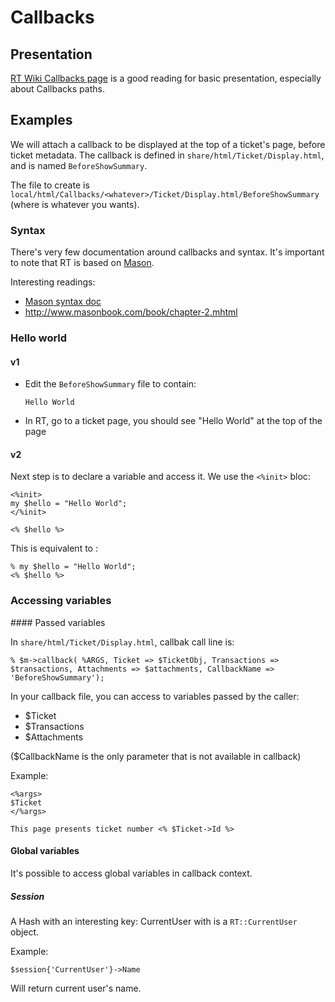 # Callbacks

## Presentation

[RT Wiki Callbacks page](http://requesttracker.wikia.com/wiki/CustomizingWithCallbacks)
is a good reading for basic presentation, especially about Callbacks paths.

## Examples


We will attach a callback to be displayed at the top of a ticket's page, before ticket metadata.
The callback is defined in `share/html/Ticket/Display.html`, and is named `BeforeShowSummary`.

The file to create is `local/html/Callbacks/<whatever>/Ticket/Display.html/BeforeShowSummary` (where <whatever> is whatever you wants).

### Syntax

There's very few documentation around callbacks and syntax. It's important to note that RT is based on [Mason](http://www.masonhq.com/).

Interesting readings:
  * [Mason syntax doc](http://search.cpan.org/~jswartz/Mason-2.24/lib/Mason/Manual/Syntax.pod)
  * http://www.masonbook.com/book/chapter-2.mhtml

### Hello world

#### v1

  * Edit the `BeforeShowSummary` file to contain:

        Hello World

  * In RT, go to a ticket page, you should see "Hello World" at the top of the page

#### v2

Next step is to declare a variable and access it. We use the `<%init>` bloc:

    <%init>
    my $hello = "Hello World";
    </%init>

    <% $hello %>

This is equivalent to :

    % my $hello = "Hello World";
    <% $hello %>

### Accessing variables

#### Passed variables

In `share/html/Ticket/Display.html`, callbak call line is:

    % $m->callback( %ARGS, Ticket => $TicketObj, Transactions => $transactions, Attachments => $attachments, CallbackName => 'BeforeShowSummary');

In your callback file, you can access to variables passed by the caller:

  * $Ticket
  * $Transactions
  * $Attachments

($CallbackName is the only parameter that is not available in callback)

Example:

    <%args>
    $Ticket
    </%args>

    This page presents ticket number <% $Ticket->Id %>

#### Global variables

It's possible to access global variables in callback context.

##### Session

A Hash with an interesting key: CurrentUser with is a `RT::CurrentUser` object.

Example:

    $session{'CurrentUser'}->Name

Will return current user's name.

